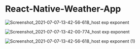 # React-Native-Weather-App

![Screenshot_2021-07-07-13-42-56-618_host exp exponent](https://user-images.githubusercontent.com/70861720/124747203-8de69a80-ded6-11eb-9ffb-36a7ee3a8015.jpg)


![Screenshot_2021-07-07-13-42-00-774_host exp exponent](https://user-images.githubusercontent.com/70861720/124747363-b078b380-ded6-11eb-812f-87653b15d8d6.jpg)



![Screenshot_2021-07-07-13-42-56-618_host exp exponent (1)](https://user-images.githubusercontent.com/70861720/124747424-c25a5680-ded6-11eb-87ab-11e10a547340.jpg)
